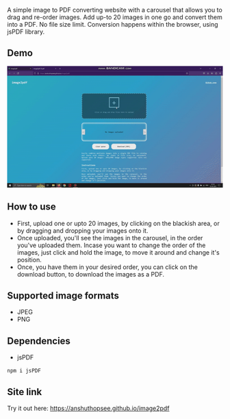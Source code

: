 A simple image to PDF converting website with a carousel that allows you to drag and re-order images. Add up-to 20 images in one go and convert them into a PDF. No file size limit. Conversion happens within the browser, using jsPDF library.

## Demo
![Usage demo](demo/image2pdf.gif)

## How to use
- First, upload one or upto 20 images, by clicking on the blackish area, or by dragging and dropping your images onto it.
- Once uploaded, you'll see the images in the carousel, in the order you've uploaded them. Incase you want to change the order of the images, just click and hold the image, to move it around and change it's position.
- Once, you have them in your desired order, you can click on the download button, to download the images as a PDF.

## Supported image formats
- JPEG
- PNG

## Dependencies
- jsPDF
```
npm i jsPDF
```

## Site link
Try it out here: https://anshuthopsee.github.io/image2pdf
